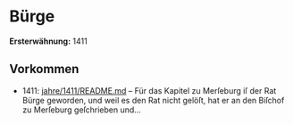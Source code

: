 # Bürge

**Ersterwähnung:** 1411

## Vorkommen
- 1411: [jahre/1411/README.md](../jahre/1411/README.md) – Für das Kapitel zu Merſeburg iſ der Rat Bürge
geworden, und weil es den Rat nicht gelöſt, hat er an
den Biſchof zu Merſeburg geſchrieben und...

